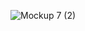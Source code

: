 ![Mockup 7 (2)](https://github.com/Eye-Mans/NewsApp-inSight-/assets/140592472/8ecfc83f-6d8c-4ab4-99b9-0246f94f6f2b)

